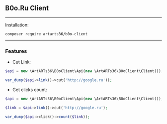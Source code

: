 ## B0o.Ru Client

---

Installation:

`composer require artarts36/b0o-client`

---

### Features

* Cut Link:

```php
$api = new \ArtARTs36\B0oClient\Api(new \ArtARTs36\B0oClient\Client());

var_dump($api->link()->cut('http://google.ru'));
```

* Get clicks count:

```php
$api = new \ArtARTs36\B0oClient\Api(new \ArtARTs36\B0oClient\Client());

$link = $api->link()->cut('http://google.ru');

var_dump($api->click()->count($link));
```

